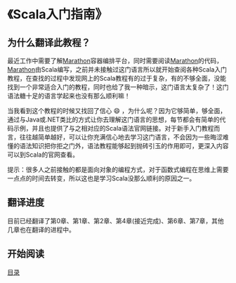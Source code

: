 《Scala入门指南》
========================

## 为什么翻译此教程？

最近工作中需要了解[Marathon](https://github.com/mesosphere/marathon)容器编排平台，同时需要阅读[Marathon](https://github.com/mesosphere/marathon)的代码，[Marathon](https://github.com/mesosphere/marathon)由Scala编写，之前并未接触过这门语言所以就开始查阅各种Scala入门教程，在查找的过程中发现网上的Scala教程有的过于复杂，有的不够全面，没能找到一个非常适合入门的教程，同时也给了我一种暗示，这门语言太复杂了！这门语法糖十足的语言学起来也没有那么顺利嘛！

当我看到这个教程的时候又找回了信心 :smile: ，为什么呢？因为它够简单，够全面，通过与Java或.NET类比的方式让你去理解这门语言的思想，每节都会有简单的代码示例，并且也提供了与之相对应的Scala语法官网链接。对于新手入门教程而言，往往越简单越好，可以让你充满信心地去学习这门语言，不会因为一些晦涩难懂的语法知识把你拒之门外，语法教程能够起到抛砖引玉的作用即可，更深入内容可以到Scala的官网查看。

提示：很多人之前接触的都是面向对象的编程方式，对于函数式编程在思维上需要一点点的时间去转变，所以这也是学习Scala没那么顺利的原因之一。

## 翻译进度

目前已经翻译了第0章、第1章、第2章、第4章(接近完成)、第6章、第7章，其他几章也在翻译的进程中。

## 开始阅读
[目录](scala_tutorial.md)
